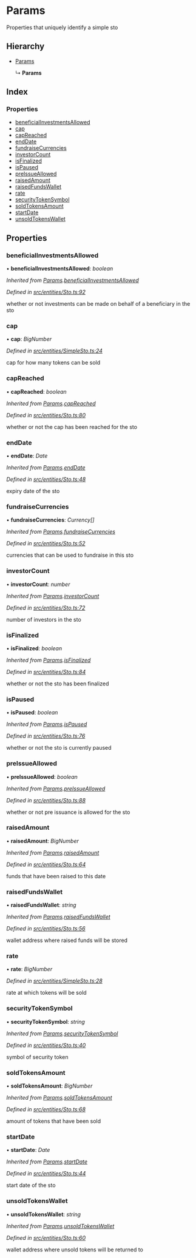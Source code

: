 # Params

Properties that uniquely identify a simple sto

## Hierarchy

* [Params](_entities_sto_.params.md)

  ↳ **Params**

## Index

### Properties

* [beneficialInvestmentsAllowed](_entities_simplesto_.params.md#beneficialinvestmentsallowed)
* [cap](_entities_simplesto_.params.md#cap)
* [capReached](_entities_simplesto_.params.md#capreached)
* [endDate](_entities_simplesto_.params.md#enddate)
* [fundraiseCurrencies](_entities_simplesto_.params.md#fundraisecurrencies)
* [investorCount](_entities_simplesto_.params.md#investorcount)
* [isFinalized](_entities_simplesto_.params.md#isfinalized)
* [isPaused](_entities_simplesto_.params.md#ispaused)
* [preIssueAllowed](_entities_simplesto_.params.md#preissueallowed)
* [raisedAmount](_entities_simplesto_.params.md#raisedamount)
* [raisedFundsWallet](_entities_simplesto_.params.md#raisedfundswallet)
* [rate](_entities_simplesto_.params.md#rate)
* [securityTokenSymbol](_entities_simplesto_.params.md#securitytokensymbol)
* [soldTokensAmount](_entities_simplesto_.params.md#soldtokensamount)
* [startDate](_entities_simplesto_.params.md#startdate)
* [unsoldTokensWallet](_entities_simplesto_.params.md#unsoldtokenswallet)

## Properties

### beneficialInvestmentsAllowed

• **beneficialInvestmentsAllowed**: _boolean_

_Inherited from_ [_Params_](_entities_sto_.params.md)_._[_beneficialInvestmentsAllowed_](_entities_sto_.params.md#beneficialinvestmentsallowed)

_Defined in_ [_src/entities/Sto.ts:92_](https://github.com/PolymathNetwork/polymath-sdk/blob/550676f/src/entities/Sto.ts#L92)

whether or not investments can be made on behalf of a beneficiary in the sto

### cap

• **cap**: _BigNumber_

_Defined in_ [_src/entities/SimpleSto.ts:24_](https://github.com/PolymathNetwork/polymath-sdk/blob/550676f/src/entities/SimpleSto.ts#L24)

cap for how many tokens can be sold

### capReached

• **capReached**: _boolean_

_Inherited from_ [_Params_](_entities_sto_.params.md)_._[_capReached_](_entities_sto_.params.md#capreached)

_Defined in_ [_src/entities/Sto.ts:80_](https://github.com/PolymathNetwork/polymath-sdk/blob/550676f/src/entities/Sto.ts#L80)

whether or not the cap has been reached for the sto

### endDate

• **endDate**: _Date_

_Inherited from_ [_Params_](_entities_sto_.params.md)_._[_endDate_](_entities_sto_.params.md#enddate)

_Defined in_ [_src/entities/Sto.ts:48_](https://github.com/PolymathNetwork/polymath-sdk/blob/550676f/src/entities/Sto.ts#L48)

expiry date of the sto

### fundraiseCurrencies

• **fundraiseCurrencies**: _Currency\[\]_

_Inherited from_ [_Params_](_entities_sto_.params.md)_._[_fundraiseCurrencies_](_entities_sto_.params.md#fundraisecurrencies)

_Defined in_ [_src/entities/Sto.ts:52_](https://github.com/PolymathNetwork/polymath-sdk/blob/550676f/src/entities/Sto.ts#L52)

currencies that can be used to fundraise in this sto

### investorCount

• **investorCount**: _number_

_Inherited from_ [_Params_](_entities_sto_.params.md)_._[_investorCount_](_entities_sto_.params.md#investorcount)

_Defined in_ [_src/entities/Sto.ts:72_](https://github.com/PolymathNetwork/polymath-sdk/blob/550676f/src/entities/Sto.ts#L72)

number of investors in the sto

### isFinalized

• **isFinalized**: _boolean_

_Inherited from_ [_Params_](_entities_sto_.params.md)_._[_isFinalized_](_entities_sto_.params.md#isfinalized)

_Defined in_ [_src/entities/Sto.ts:84_](https://github.com/PolymathNetwork/polymath-sdk/blob/550676f/src/entities/Sto.ts#L84)

whether or not the sto has been finalized

### isPaused

• **isPaused**: _boolean_

_Inherited from_ [_Params_](_entities_sto_.params.md)_._[_isPaused_](_entities_sto_.params.md#ispaused)

_Defined in_ [_src/entities/Sto.ts:76_](https://github.com/PolymathNetwork/polymath-sdk/blob/550676f/src/entities/Sto.ts#L76)

whether or not the sto is currently paused

### preIssueAllowed

• **preIssueAllowed**: _boolean_

_Inherited from_ [_Params_](_entities_sto_.params.md)_._[_preIssueAllowed_](_entities_sto_.params.md#preissueallowed)

_Defined in_ [_src/entities/Sto.ts:88_](https://github.com/PolymathNetwork/polymath-sdk/blob/550676f/src/entities/Sto.ts#L88)

whether or not pre issuance is allowed for the sto

### raisedAmount

• **raisedAmount**: _BigNumber_

_Inherited from_ [_Params_](_entities_sto_.params.md)_._[_raisedAmount_](_entities_sto_.params.md#raisedamount)

_Defined in_ [_src/entities/Sto.ts:64_](https://github.com/PolymathNetwork/polymath-sdk/blob/550676f/src/entities/Sto.ts#L64)

funds that have been raised to this date

### raisedFundsWallet

• **raisedFundsWallet**: _string_

_Inherited from_ [_Params_](_entities_sto_.params.md)_._[_raisedFundsWallet_](_entities_sto_.params.md#raisedfundswallet)

_Defined in_ [_src/entities/Sto.ts:56_](https://github.com/PolymathNetwork/polymath-sdk/blob/550676f/src/entities/Sto.ts#L56)

wallet address where raised funds will be stored

### rate

• **rate**: _BigNumber_

_Defined in_ [_src/entities/SimpleSto.ts:28_](https://github.com/PolymathNetwork/polymath-sdk/blob/550676f/src/entities/SimpleSto.ts#L28)

rate at which tokens will be sold

### securityTokenSymbol

• **securityTokenSymbol**: _string_

_Inherited from_ [_Params_](_entities_sto_.params.md)_._[_securityTokenSymbol_](_entities_sto_.params.md#securitytokensymbol)

_Defined in_ [_src/entities/Sto.ts:40_](https://github.com/PolymathNetwork/polymath-sdk/blob/550676f/src/entities/Sto.ts#L40)

symbol of security token

### soldTokensAmount

• **soldTokensAmount**: _BigNumber_

_Inherited from_ [_Params_](_entities_sto_.params.md)_._[_soldTokensAmount_](_entities_sto_.params.md#soldtokensamount)

_Defined in_ [_src/entities/Sto.ts:68_](https://github.com/PolymathNetwork/polymath-sdk/blob/550676f/src/entities/Sto.ts#L68)

amount of tokens that have been sold

### startDate

• **startDate**: _Date_

_Inherited from_ [_Params_](_entities_sto_.params.md)_._[_startDate_](_entities_sto_.params.md#startdate)

_Defined in_ [_src/entities/Sto.ts:44_](https://github.com/PolymathNetwork/polymath-sdk/blob/550676f/src/entities/Sto.ts#L44)

start date of the sto

### unsoldTokensWallet

• **unsoldTokensWallet**: _string_

_Inherited from_ [_Params_](_entities_sto_.params.md)_._[_unsoldTokensWallet_](_entities_sto_.params.md#unsoldtokenswallet)

_Defined in_ [_src/entities/Sto.ts:60_](https://github.com/PolymathNetwork/polymath-sdk/blob/550676f/src/entities/Sto.ts#L60)

wallet address where unsold tokens will be returned to

